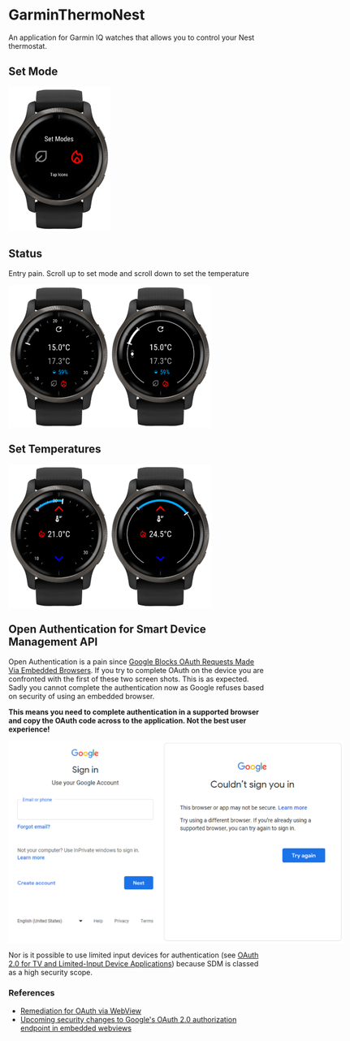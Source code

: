 # GarminThermoNest

An application for Garmin IQ watches that allows you to control your Nest thermostat.

## Set Mode

<img src="doc/images/venu2_ticks_set_mode.png" width="200" title="Status with 'Ticks' face"/>

## Status

Entry pain. Scroll up to set mode and scroll down to set the temperature

<div style="display:flex">
  <img src="doc/images/venu2_ticks_status.png" width="200" title="Status with 'Ticks' face"/>
  <img src="doc/images/venu2_minimal_status.png" width="200" title="Status with 'Ticks' face"/>
</div>

## Set Temperatures

<div style="display:flex">
  <img src="doc/images/venu2_ticks_set_temp.png" width="200" title="Status with 'Ticks' face"/>
  <img src="doc/images/venu2_minimal_set_temp.png" width="200" title="Status with 'Minimal' face"/>
</div>

## Open Authentication for Smart Device Management API

Open Authentication is a pain since <a href="https://auth0.com/blog/google-blocks-oauth-requests-from-embedded-browsers/">Google Blocks OAuth Requests Made Via Embedded Browsers</a>. If you try to complete OAuth on the device you are confronted with the first of these two screen shots. This is as expected. Sadly you cannot complete the authentication now as Google refuses based on security of using an embedded browser.

**This means you need to complete authentication in a supported browser and copy the OAuth code across to the application. Not the best user experience!**

<div style="display:flex">
  <img src="doc/images/OAuth_sign_in.png" height="400" title="OAuth Sign In"/>
  <img src="doc/images/OAuth_Browser_Fail.png" height="400" title="OAuth failure due to browser security"/>
</div>

Nor is it possible to use limited input devices for authentication (see [OAuth 2.0 for TV and Limited-Input Device Applications](https://developers.google.com/identity/protocols/oauth2/limited-input-device)) because SDM is classed as a high security scope.


### References

* [Remediation for OAuth via WebView](https://support.google.com/faqs/answer/12284343?hl=en-AU)
* [Upcoming security changes to Google's OAuth 2.0 authorization endpoint in embedded webviews](https://developers.googleblog.com/2021/06/upcoming-security-changes-to-googles-oauth-2.0-authorization-endpoint.html)
